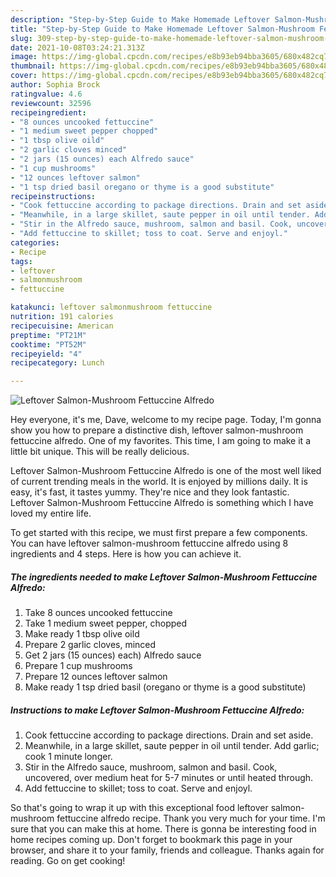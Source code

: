 ```yaml
---
description: "Step-by-Step Guide to Make Homemade Leftover Salmon-Mushroom Fettuccine Alfredo"
title: "Step-by-Step Guide to Make Homemade Leftover Salmon-Mushroom Fettuccine Alfredo"
slug: 309-step-by-step-guide-to-make-homemade-leftover-salmon-mushroom-fettuccine-alfredo
date: 2021-10-08T03:24:21.313Z
image: https://img-global.cpcdn.com/recipes/e8b93eb94bba3605/680x482cq70/leftover-salmon-mushroom-fettuccine-alfredo-recipe-main-photo.jpg
thumbnail: https://img-global.cpcdn.com/recipes/e8b93eb94bba3605/680x482cq70/leftover-salmon-mushroom-fettuccine-alfredo-recipe-main-photo.jpg
cover: https://img-global.cpcdn.com/recipes/e8b93eb94bba3605/680x482cq70/leftover-salmon-mushroom-fettuccine-alfredo-recipe-main-photo.jpg
author: Sophia Brock
ratingvalue: 4.6
reviewcount: 32596
recipeingredient:
- "8 ounces uncooked fettuccine"
- "1 medium sweet pepper chopped"
- "1 tbsp olive oild"
- "2 garlic cloves minced"
- "2 jars (15 ounces) each Alfredo sauce"
- "1 cup mushrooms"
- "12 ounces leftover salmon"
- "1 tsp dried basil oregano or thyme is a good substitute"
recipeinstructions:
- "Cook fettuccine according to package directions. Drain and set aside."
- "Meanwhile, in a large skillet, saute pepper in oil until tender. Add garlic; cook 1 minute longer."
- "Stir in the Alfredo sauce, mushroom, salmon and basil. Cook, uncovered, over medium heat for 5-7 minutes or until heated through."
- "Add fettuccine to skillet; toss to coat. Serve and enjoyl."
categories:
- Recipe
tags:
- leftover
- salmonmushroom
- fettuccine

katakunci: leftover salmonmushroom fettuccine 
nutrition: 191 calories
recipecuisine: American
preptime: "PT21M"
cooktime: "PT52M"
recipeyield: "4"
recipecategory: Lunch

---
```



![Leftover Salmon-Mushroom Fettuccine Alfredo](https://img-global.cpcdn.com/recipes/e8b93eb94bba3605/680x482cq70/leftover-salmon-mushroom-fettuccine-alfredo-recipe-main-photo.jpg)

Hey everyone, it's me, Dave, welcome to my recipe page. Today, I'm gonna show you how to prepare a distinctive dish, leftover salmon-mushroom fettuccine alfredo. One of my favorites. This time, I am going to make it a little bit unique. This will be really delicious.

Leftover Salmon-Mushroom Fettuccine Alfredo is one of the most well liked of current trending meals in the world. It is enjoyed by millions daily. It is easy, it's fast, it tastes yummy. They're nice and they look fantastic. Leftover Salmon-Mushroom Fettuccine Alfredo is something which I have loved my entire life.




To get started with this recipe, we must first prepare a few components. You can have leftover salmon-mushroom fettuccine alfredo using 8 ingredients and 4 steps. Here is how you can achieve it.

<!--inarticleads1-->

##### The ingredients needed to make Leftover Salmon-Mushroom Fettuccine Alfredo:

1. Take 8 ounces uncooked fettuccine
1. Take 1 medium sweet pepper, chopped
1. Make ready 1 tbsp olive oild
1. Prepare 2 garlic cloves, minced
1. Get 2 jars (15 ounces) each) Alfredo sauce
1. Prepare 1 cup mushrooms
1. Prepare 12 ounces leftover salmon
1. Make ready 1 tsp dried basil (oregano or thyme is a good substitute)




<!--inarticleads2-->

##### Instructions to make Leftover Salmon-Mushroom Fettuccine Alfredo:

1. Cook fettuccine according to package directions. Drain and set aside.
1. Meanwhile, in a large skillet, saute pepper in oil until tender. Add garlic; cook 1 minute longer.
1. Stir in the Alfredo sauce, mushroom, salmon and basil. Cook, uncovered, over medium heat for 5-7 minutes or until heated through.
1. Add fettuccine to skillet; toss to coat. Serve and enjoyl.




So that's going to wrap it up with this exceptional food leftover salmon-mushroom fettuccine alfredo recipe. Thank you very much for your time. I'm sure that you can make this at home. There is gonna be interesting food in home recipes coming up. Don't forget to bookmark this page in your browser, and share it to your family, friends and colleague. Thanks again for reading. Go on get cooking!
